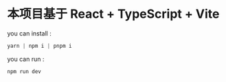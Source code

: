 # 本项目基于 React + TypeScript + Vite

you can install :

```js
yarn | npm i | pnpm i
```

you can run :

```js
npm run dev
```
